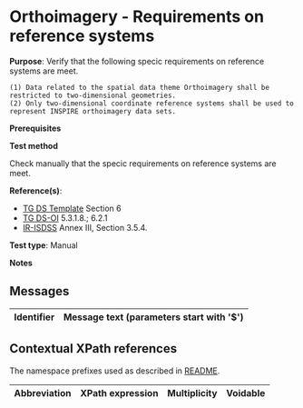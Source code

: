 # Orthoimagery - Requirements on reference systems

**Purpose**: Verify that the following specic requirements on reference systems are meet.

	(1) Data related to the spatial data theme Orthoimagery shall be restricted to two-dimensional geometries.
	(2) Only two-dimensional coordinate reference systems shall be used to represent INSPIRE orthoimagery data sets.


**Prerequisites**

**Test method**

Check manually that the specic requirements on reference systems are meet.

**Reference(s)**: 

* [TG DS Template](./README.md#ref_TG_DS_tmpl) Section 6
* [TG DS-OI](./README.md#ref_TG_DS_OI) 5.3.1.8.; 6.2.1
* [IR-ISDSS](./README.md#ref_IR-ISDSS) Annex III, Section 3.5.4.

**Test type**: Manual

**Notes** 


## Messages

Identifier  |  Message text (parameters start with '$')
---------------------------------------------------------- | -------------------------------------------------------------------------

## Contextual XPath references

The namespace prefixes used as described in [README](./README.md#namespaces).

Abbreviation                   |  XPath expression                 |Multiplicity       |Voidable
------------------------------ | --------------------------------- | ------------------|----------

